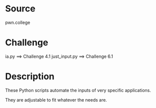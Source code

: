 # Source
pwn.college

# Challenge
ia.py ==> Challenge 4.1
just_input.py ==> Challenge 6.1

# Description
These Python scripts automate the inputs of very specific applications.

They are adjustable to fit whatever the needs are.
